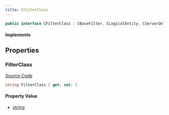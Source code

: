 ```yaml
---
title: CFilterClass
---
```


```csharp
public interface CFilterClass : CBaseFilter, CLogicalEntity, CServerOnlyEntity, CBaseEntity, CEntityInstance, ISchemaClass<CEntityInstance>, ISchemaClass<CBaseEntity>, ISchemaClass<CServerOnlyEntity>, ISchemaClass<CLogicalEntity>, ISchemaClass<CBaseFilter>, ISchemaClass<CFilterClass>, ISchemaField, ISchemaClass, INativeHandle
```

#### Implements

## Properties

### FilterClass

[Source Code](https://github.com/swiftly-solution/swiftlys2/blob/beta/managed/src/SwiftlyS2.Generated/Schemas/Interfaces/CFilterClass.cs#L16)

```csharp
string FilterClass { get; set; }
```

#### Property Value

- [string](https://learn.microsoft.com/dotnet/api/system.string)


